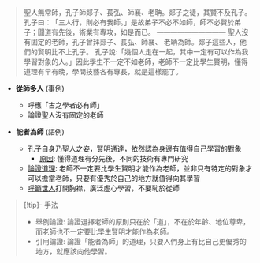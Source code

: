 > 聖人無常師，孔子師郯子、萇弘、師襄、老聃。郯子之徒，其賢不及孔子。孔子曰︰「三人行，則必有我師。」是故弟子不必不如師，師不必賢於弟子；聞道有先後，術業有專攻，如是而已。
> ━━━━━━━━━━
> 聖人沒有固定的老師，孔子曾拜郯子、萇弘、師襄、 老聃為師。郯子這些人，他們的賢明比不上孔子。 孔子說:「幾個人走在一起，其中一定有可以作為我學習對象的人。」因此學生不一定不如老師，老師不一定比學生賢明，懂得道理有早有晚，學問技藝各有專長，就是這樣罷了。

- **從師多人** (事例)
	- 呼應「古之學者必有師」
	- 論證聖人沒有固定的老師

- **能者為師** (語例)
	- 孔子自身乃聖人之姿，賢明通達，依然認為身邊有值得自己學習的對象
		- <u>原因</u>: 懂得道理有分先後，不同的技術有專門研究
	- <u>論證道理</u>: 老師不一定要比學生賢明才能作為老師，並非只有特定的對象才可以擔當老師，只要有優秀於自己的地方就值得向其學習
    - <u>呼籲世人</u>打開胸襟，廣泛虛心學習，不要恥於從師

> [!tip]- 手法
> - 舉例論證: 論證選擇老師的原則只在於「道」，不在於年齡、地位尊卑，而老師也不一定要比學生賢明才能作為老師。
> - 引用論證: 論證「能者為師」的道理，只要人們身上有比自己更優秀的地方，就應該向他學習。
